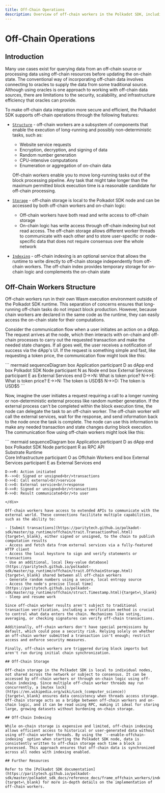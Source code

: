```yaml
---
title: Off-Chain Operations
description: Overview of off-chain workers in the Polkadot SDK, including their structure and the basic operations you can perform using them.
---
```

<!--TODO: delete this page => info moved to 
polkadot-protocol/polkadot-sdk.md-->

# Off-Chain Operations

## Introduction

Many use cases exist for querying data from an off-chain source or processing data using off-chain resources before updating the on-chain state. The conventional way of incorporating off-chain data involves connecting to oracles to supply the data from some traditional source. Although using oracles is one approach to working with off-chain data sources, there are limitations to the security, scalability, and infrastructure efficiency that oracles can provide.

To make off-chain data integration more secure and efficient, the Polkadot SDK supports off-chain operations through the following features:

- [`Structure`](#off-chain-workers-structure) - off-chain workers are a subsystem of components that enable the execution of long-running and possibly non-deterministic tasks, such as:
    - Website service requests
    - Encryption, decryption, and signing of data
    - Random number generation
    - CPU-intensive computations
    - Enumeration or aggregation of on-chain data

    Off-chain workers enable you to move long-running tasks out of the block processing pipeline. Any task that might take longer than the maximum permitted block execution time is a reasonable candidate for off-chain processing.

- [`Storage`](#off-chain-storage) - off-chain storage is local to the Polkadot SDK node and can be accessed by both off-chain workers and on-chain logic:
    - Off-chain workers have both read and write access to off-chain storage
    - On-chain logic has write access through off-chain indexing but not read access. The off-chain storage allows different worker threads to communicate with each other and to store user-specific or node-specific data that does not require consensus over the whole network

- [`Indexing`](#off-chain-indexing) - off-chain indexing is an optional service that allows the runtime to write directly to off-chain storage independently from off-chain workers. The off-chain index provides temporary storage for on-chain logic and complements the on-chain state

## Off-Chain Workers Structure

Off-chain workers run in their own Wasm execution environment outside of the Polkadot SDK runtime. This separation of concerns ensures that long-running off-chain tasks do not impact block production. However, because chain workers are declared in the same code as the runtime, they can easily access the on-chain state for their computations.

Consider the communication flow when a user initiates an action on a dApp. The request arrives at the node, which then interacts with on-chain and off-chain processes to carry out the requested transaction and make the needed state changes. If all goes well, the user receives a notification of success via the dApp's UI. If the request is something simple and fast, like requesting a token price, the communication flow might look like this:

<div class="mermaid">
``` mermaid
sequenceDiagram
    box Application 
    participant D as dApp
    end
    box Polkadot SDK Node
    participant N as Node
    end
    box External Services
    participant E as External Services
    end
    D->>N: What is token price?
    N->>E: What is token price?
    E->>N: The token is USD$5
    N->>D: The token is USD$5
```
</div>

Now, imagine the user initiates a request requiring a call to a longer running or non-deterministic external process like random number generation. If the external process can't be completed within the block execution time, the node can delegate the task to an off-chain worker. The off-chain worker will call the external services, wait for the response, and send information back to the node once the task is complete. The node can use this information to make any needed transaction and state changes during block execution. The communication flow using off-chain workers might look like this:

<div class="mermaid">
``` mermaid
sequenceDiagram
    box Application 
    participant D as dApp
    end
    box Polkadot SDK Node
    participant R as RPC API<br/>Substrate Runtime<br/>Core Infrastructure
    participant O as Offchain Workers
    end
    box External Services
    participant E as External Services
    end
    
    D->>R: Action initiated
    R-->>O: Signed or unsigned<br/>transactions
    O->>E: Call external<br/>service
    E->>O: External service<br/>response
    O->>R: Signed or unsigned<br/>transactions
    R->>D: Result communicated<br/>to user
```
</div>

Off-chain workers have access to extended APIs to communicate with the external world. These connections facilitate multiple capabilities, such as the ability to:

- [Submit transactions](https://paritytech.github.io/polkadot-sdk/master/sp_runtime/offchain/trait.TransactionPool.html){target=\_blank}, either signed or unsigned, to the chain to publish computation results
- Access and fetch data from external services via a fully-featured HTTP client 
- Access the local keystore to sign and verify statements or transactions
- Use an additional, local [key-value database](https://paritytech.github.io/polkadot-sdk/master/sp_runtime/offchain/trait.OffchainStorage.html){target=\_blank} shared between all off-chain workers
- Generate random numbers using a secure, local entropy source
- Access the node's precise [local time](https://paritytech.github.io/polkadot-sdk/master/sp_runtime/offchain/struct.Timestamp.html){target=\_blank}
- Sleep and resume work

Since off-chain worker results aren't subject to traditional transaction verification, including a verification method is crucial to control what data enters the chain. Mechanisms like voting, averaging, or checking signatures can verify off-chain transactions.

Additionally, off-chain workers don't have special permissions by default, which could pose a security risk. Relying solely on whether an off-chain worker submitted a transaction isn't enough; restrict access and enforce security measures.

Finally, off-chain workers are triggered during block imports but aren't run during initial chain synchronization.

## Off-Chain Storage

Off-chain storage in the Polkadot SDK is local to individual nodes, not shared across the network or subject to consensus. It can be accessed by off-chain workers or through on-chain logic using off-chain indexing. Since multiple off-chain worker threads may run concurrently, a [mutex lock](https://en.wikipedia.org/wiki/Lock_(computer_science)){target=\_blank} ensures data consistency when threads access storage. Off-chain storage acts as a bridge between off-chain workers and on-chain logic, and it can be read using RPC, making it ideal for storing large, growing datasets without burdening on-chain storage.

## Off-Chain Indexing

While on-chain storage is expensive and limited, off-chain indexing allows efficient access to historical or user-generated data without using off-chain worker threads. By using the `--enable-offchain-indexing` option when starting the Polkadot SDK node, data is consistently written to off-chain storage each time a block is processed. This approach ensures that off-chain data is synchronized across all nodes with indexing enabled.

## Further Resources

Refer to the [Polkadot SDK documentation](https://paritytech.github.io/polkadot-sdk/master/polkadot_sdk_docs/reference_docs/frame_offchain_workers/index.html){target=\_blank} for more in-depth details on the implementation of off-chain workers.